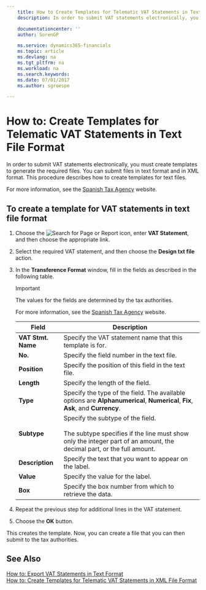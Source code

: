 ```yaml
---
    title: How to Create Templates for Telematic VAT Statements in Text File Format
    description: In order to submit VAT statements electronically, you must create templates to generate the required files. You can submit files in text format and in XML format. This procedure describes how to create templates for text files.

    documentationcenter: ''
    author: SorenGP

    ms.service: dynamics365-financials
    ms.topic: article
    ms.devlang: na
    ms.tgt_pltfrm: na
    ms.workload: na
    ms.search.keywords:
    ms.date: 07/01/2017
    ms.author: sgroespe

---
```

# How to: Create Templates for Telematic VAT Statements in Text File Format
In order to submit VAT statements electronically, you must create templates to generate the required files. You can submit files in text format and in XML format. This procedure describes how to create templates for text files.  

For more information, see the [Spanish Tax Agency](http://go.microsoft.com/fwlink/?LinkID=238181) website.  

## To create a template for VAT statements in text file format  

1.  Choose the ![Search for Page or Report](../../media/ui-search/search_small.png "Search for Page or Report icon") icon, enter **VAT Statement**, and then choose the appropriate link.  
2.  Select the required VAT statement, and then choose the **Design txt file** action.  
3.  In the **Transference Format** window, fill in the fields as described in the following table.  

    > [!IMPORTANT]  
    >  The values for the fields are determined by the tax authorities.  
    >   
    >  For more information, see the [Spanish Tax Agency](http://go.microsoft.com/fwlink/?LinkID=238181) website.  

    |Field|Description|  
    |---------------------------------|---------------------------------------|  
    |**VAT Stmt. Name**|Specify the VAT statement name that this template is for.|  
    |**No.**|Specify the field number in the text file.|  
    |**Position**|Specify the position of this field in the text file.|  
    |**Length**|Specify the length of the field.|  
    |**Type**|Specify the type of the field. The available options are **Alphanumerical**, **Numerical**, **Fix**, **Ask**, and **Currency**.|  
    |**Subtype**|Specify the subtype of the field.<br /><br /> The subtype specifies if the line must show only the integer part of an amount, the decimal part, or the full amount.|  
    |**Description**|Specify the text that you want to appear on the label.|  
    |**Value**|Specify the value for the label.|  
    |**Box**|Specify the box number from which to retrieve the data.|  

4.  Repeat the previous step for additional lines in the VAT statement.  
5.  Choose the **OK** button.  

This creates the template. Now, you can create a file that you can then submit to the tax authorities.  

## See Also  
 [How to: Export VAT Statements in Text Format](how-to-export-vat-statements-in-text-format.md)   
 [How to: Create Templates for Telematic VAT Statements in XML File Format](how-to-create-templates-for-telematic-vat-statements-in-xml-file-format.md)
